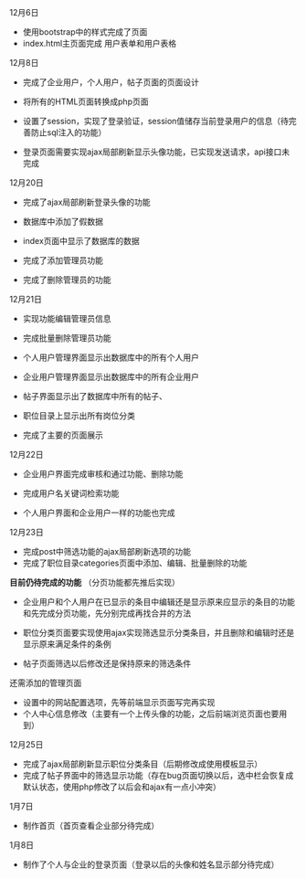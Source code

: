 
12月6日 
- 使用bootstrap中的样式完成了页面
- index.html主页面完成 用户表单和用户表格

12月8日 
- 完成了企业用户，个人用户，帖子页面的页面设计


- 将所有的HTML页面转换成php页面
- 设置了session，实现了登录验证，session值储存当前登录用户的信息（待完善防止sql注入的功能）
- 登录页面需要实现ajax局部刷新显示头像功能，已实现发送请求，api接口未完成


12月20日

- 完成了ajax局部刷新登录头像的功能
- 数据库中添加了假数据
- index页面中显示了数据库的数据

- 完成了添加管理员功能
- 完成了删除管理员的功能

12月21日
- 实现功能编辑管理员信息
- 完成批量删除管理员功能

- 个人用户管理界面显示出数据库中的所有个人用户
- 企业用户管理界面显示出数据库中的所有企业用户
- 帖子界面显示出了数据库中所有的帖子、
- 职位目录上显示出所有岗位分类
- 完成了主要的页面展示

12月22日

- 企业用户界面完成审核和通过功能、删除功能
- 完成用户名关键词检索功能

- 个人用户界面和企业用户一样的功能也完成

12月23日
- 完成post中筛选功能的ajax局部刷新选项的功能
- 完成了职位目录categories页面中添加、编辑、批量删除的功能


**目前仍待完成的功能**
（分页功能都先推后实现）
- 企业用户和个人用户在已显示的条目中编辑还是显示原来应显示的条目的功能和先完成分页功能，先分别完成再找合并的方法

- 职位分类页面要实现使用ajax实现筛选显示分类条目，并且删除和编辑时还是显示原来满足条件的条例
- 帖子页面筛选以后修改还是保持原来的筛选条件

还需添加的管理页面
- 设置中的网站配置选项，先等前端显示页面写完再实现
- 个人中心信息修改（主要有一个上传头像的功能，之后前端浏览页面也要用到）


12月25日
- 完成了ajax局部刷新显示职位分类条目（后期修改成使用模板显示）
- 完成了帖子界面中的筛选显示功能（存在bug页面切换以后，选中栏会恢复成默认状态，使用php修改了以后会和ajax有一点小冲突）
 
1月7日
- 制作首页（首页查看企业部分待完成）

1月8日
- 制作了个人与企业的登录页面（登录以后的头像和姓名显示部分待完成）